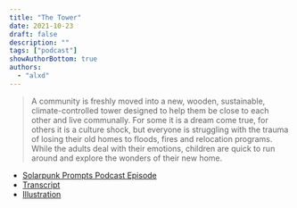 ```yaml
---
title: "The Tower"
date: 2021-10-23
draft: false
description: ""
tags: ["podcast"]
showAuthorBottom: true
authors:
  - "alxd"
---
```


> A community is freshly moved into a new, wooden, sustainable, climate-controlled tower designed to help them be close to each other and live communally. For some it is a dream come true, for others it is a culture shock, but everyone is struggling with the trauma of losing their old homes to floods, fires and relocation programs. While the adults deal with their emotions, children are quick to run around and explore the wonders of their new home.

- [Solarpunk Prompts Podcast Episode](https://podcast.tomasino.org/@SolarpunkPrompts/episodes/the-tower)
- [Transcript](https://wiki.tomasino.org/writing/Solarpunk-Prompts---The-Tower)
- [Illustration](art/the-lemonaut-tower/)